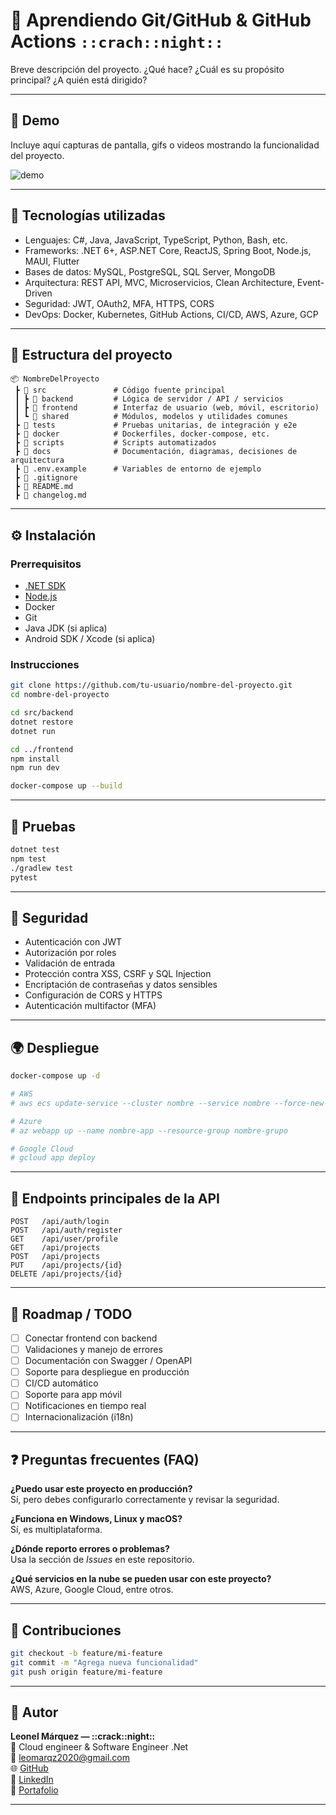 # 🚀 Aprendiendo Git/GitHub & GitHub Actions `::crach::night::`

Breve descripción del proyecto. ¿Qué hace? ¿Cuál es su propósito principal? ¿A quién está dirigido?

---

## 📸 Demo

Incluye aquí capturas de pantalla, gifs o videos mostrando la funcionalidad del proyecto.

![demo](assets/demo.gif)

---

## 🧱 Tecnologías utilizadas

- Lenguajes: C#, Java, JavaScript, TypeScript, Python, Bash, etc.
- Frameworks: .NET 6+, ASP.NET Core, ReactJS, Spring Boot, Node.js, MAUI, Flutter
- Bases de datos: MySQL, PostgreSQL, SQL Server, MongoDB
- Arquitectura: REST API, MVC, Microservicios, Clean Architecture, Event-Driven
- Seguridad: JWT, OAuth2, MFA, HTTPS, CORS
- DevOps: Docker, Kubernetes, GitHub Actions, CI/CD, AWS, Azure, GCP

---

## 📁 Estructura del proyecto

```plaintext
📦 NombreDelProyecto
 ┣ 📂 src               # Código fuente principal
 ┃ ┣ 📂 backend         # Lógica de servidor / API / servicios
 ┃ ┣ 📂 frontend        # Interfaz de usuario (web, móvil, escritorio)
 ┃ ┗ 📂 shared          # Módulos, modelos y utilidades comunes
 ┣ 📂 tests             # Pruebas unitarias, de integración y e2e
 ┣ 📂 docker            # Dockerfiles, docker-compose, etc.
 ┣ 📂 scripts           # Scripts automatizados
 ┣ 📂 docs              # Documentación, diagramas, decisiones de arquitectura
 ┣ 📄 .env.example      # Variables de entorno de ejemplo
 ┣ 📄 .gitignore
 ┣ 📄 README.md
 ┣ 📄 changelog.md
```

---

## ⚙️ Instalación

### Prerrequisitos

- [.NET SDK](https://dotnet.microsoft.com/download)
- [Node.js](https://nodejs.org/)
- Docker
- Git
- Java JDK (si aplica)
- Android SDK / Xcode (si aplica)

### Instrucciones

```bash
git clone https://github.com/tu-usuario/nombre-del-proyecto.git
cd nombre-del-proyecto

cd src/backend
dotnet restore
dotnet run

cd ../frontend
npm install
npm run dev

docker-compose up --build
```

---

## 🧪 Pruebas

```bash
dotnet test
npm test
./gradlew test
pytest
```

---

## 🔐 Seguridad

- Autenticación con JWT
- Autorización por roles
- Validación de entrada
- Protección contra XSS, CSRF y SQL Injection
- Encriptación de contraseñas y datos sensibles
- Configuración de CORS y HTTPS
- Autenticación multifactor (MFA)

---

## 🌍 Despliegue

```bash
docker-compose up -d

# AWS
# aws ecs update-service --cluster nombre --service nombre --force-new-deployment

# Azure
# az webapp up --name nombre-app --resource-group nombre-grupo

# Google Cloud
# gcloud app deploy
```

---

## 🔗 Endpoints principales de la API

```http
POST   /api/auth/login
POST   /api/auth/register
GET    /api/user/profile
GET    /api/projects
POST   /api/projects
PUT    /api/projects/{id}
DELETE /api/projects/{id}
```

---

## 📌 Roadmap / TODO

- [ ] Conectar frontend con backend
- [ ] Validaciones y manejo de errores
- [ ] Documentación con Swagger / OpenAPI
- [ ] Soporte para despliegue en producción
- [ ] CI/CD automático
- [ ] Soporte para app móvil
- [ ] Notificaciones en tiempo real
- [ ] Internacionalización (i18n)

---

## ❓ Preguntas frecuentes (FAQ)

**¿Puedo usar este proyecto en producción?**  
Sí, pero debes configurarlo correctamente y revisar la seguridad.

**¿Funciona en Windows, Linux y macOS?**  
Sí, es multiplataforma.

**¿Dónde reporto errores o problemas?**  
Usa la sección de *Issues* en este repositorio.

**¿Qué servicios en la nube se pueden usar con este proyecto?**  
AWS, Azure, Google Cloud, entre otros.

---

## 🤝 Contribuciones

```bash
git checkout -b feature/mi-feature
git commit -m "Agrega nueva funcionalidad"
git push origin feature/mi-feature
```

---

## 👤 Autor

**Leonel Márquez — ::crack::night::**  
💼 Cloud engineer & Software Engineer .Net  
📧 leomarqz2020@gmail.com  
🌐 [GitHub](https://github.com/leo-marqz)  
🔗 [LinkedIn](https://www.linkedin.com/in/leomarqz)  
🧠 [Portafolio](https://www.leomarqz.com)

---
